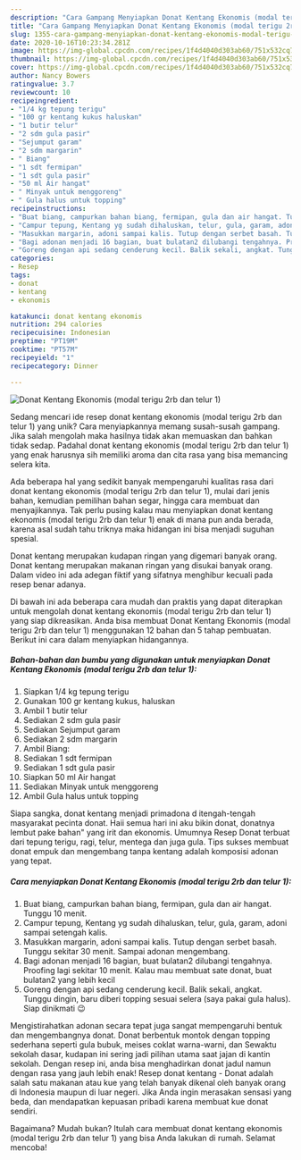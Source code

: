 ```yaml
---
description: "Cara Gampang Menyiapkan Donat Kentang Ekonomis (modal terigu 2rb dan telur 1) Anti Gagal"
title: "Cara Gampang Menyiapkan Donat Kentang Ekonomis (modal terigu 2rb dan telur 1) Anti Gagal"
slug: 1355-cara-gampang-menyiapkan-donat-kentang-ekonomis-modal-terigu-2rb-dan-telur-1-anti-gagal
date: 2020-10-16T10:23:34.281Z
image: https://img-global.cpcdn.com/recipes/1f4d4040d303ab60/751x532cq70/donat-kentang-ekonomis-modal-terigu-2rb-dan-telur-1-foto-resep-utama.jpg
thumbnail: https://img-global.cpcdn.com/recipes/1f4d4040d303ab60/751x532cq70/donat-kentang-ekonomis-modal-terigu-2rb-dan-telur-1-foto-resep-utama.jpg
cover: https://img-global.cpcdn.com/recipes/1f4d4040d303ab60/751x532cq70/donat-kentang-ekonomis-modal-terigu-2rb-dan-telur-1-foto-resep-utama.jpg
author: Nancy Bowers
ratingvalue: 3.7
reviewcount: 10
recipeingredient:
- "1/4 kg tepung terigu"
- "100 gr kentang kukus haluskan"
- "1 butir telur"
- "2 sdm gula pasir"
- "Sejumput garam"
- "2 sdm margarin"
- " Biang"
- "1 sdt fermipan"
- "1 sdt gula pasir"
- "50 ml Air hangat"
- " Minyak untuk menggoreng"
- " Gula halus untuk topping"
recipeinstructions:
- "Buat biang, campurkan bahan biang, fermipan, gula dan air hangat. Tunggu 10 menit."
- "Campur tepung, Kentang yg sudah dihaluskan, telur, gula, garam, adoni sampai setengah kalis."
- "Masukkan margarin, adoni sampai kalis. Tutup dengan serbet basah. Tunggu sekitar 30 menit. Sampai adonan mengembang."
- "Bagi adonan menjadi 16 bagian, buat bulatan2 dilubangi tengahnya. Proofing lagi sekitar 10 menit. Kalau mau membuat sate donat, buat bulatan2 yang lebih kecil"
- "Goreng dengan api sedang cenderung kecil. Balik sekali, angkat. Tunggu dingin, baru diberi topping sesuai selera (saya pakai gula halus). Siap dinikmati 😉"
categories:
- Resep
tags:
- donat
- kentang
- ekonomis

katakunci: donat kentang ekonomis 
nutrition: 294 calories
recipecuisine: Indonesian
preptime: "PT19M"
cooktime: "PT57M"
recipeyield: "1"
recipecategory: Dinner

---
```



![Donat Kentang Ekonomis (modal terigu 2rb dan telur 1)](https://img-global.cpcdn.com/recipes/1f4d4040d303ab60/751x532cq70/donat-kentang-ekonomis-modal-terigu-2rb-dan-telur-1-foto-resep-utama.jpg)

Sedang mencari ide resep donat kentang ekonomis (modal terigu 2rb dan telur 1) yang unik? Cara menyiapkannya memang susah-susah gampang. Jika salah mengolah maka hasilnya tidak akan memuaskan dan bahkan tidak sedap. Padahal donat kentang ekonomis (modal terigu 2rb dan telur 1) yang enak harusnya sih memiliki aroma dan cita rasa yang bisa memancing selera kita.

Ada beberapa hal yang sedikit banyak mempengaruhi kualitas rasa dari donat kentang ekonomis (modal terigu 2rb dan telur 1), mulai dari jenis bahan, kemudian pemilihan bahan segar, hingga cara membuat dan menyajikannya. Tak perlu pusing kalau mau menyiapkan donat kentang ekonomis (modal terigu 2rb dan telur 1) enak di mana pun anda berada, karena asal sudah tahu triknya maka hidangan ini bisa menjadi suguhan spesial.

Donat kentang merupakan kudapan ringan yang digemari banyak orang. Donat kentang merupakan makanan ringan yang disukai banyak orang. Dalam video ini ada adegan fiktif yang sifatnya menghibur kecuali pada resep benar adanya.


Di bawah ini ada beberapa cara mudah dan praktis yang dapat diterapkan untuk mengolah donat kentang ekonomis (modal terigu 2rb dan telur 1) yang siap dikreasikan. Anda bisa membuat Donat Kentang Ekonomis (modal terigu 2rb dan telur 1) menggunakan 12 bahan dan 5 tahap pembuatan. Berikut ini cara dalam menyiapkan hidangannya.

<!--inarticleads1-->

##### Bahan-bahan dan bumbu yang digunakan untuk menyiapkan Donat Kentang Ekonomis (modal terigu 2rb dan telur 1):

1. Siapkan 1/4 kg tepung terigu
1. Gunakan 100 gr kentang kukus, haluskan
1. Ambil 1 butir telur
1. Sediakan 2 sdm gula pasir
1. Sediakan Sejumput garam
1. Sediakan 2 sdm margarin
1. Ambil  Biang:
1. Sediakan 1 sdt fermipan
1. Sediakan 1 sdt gula pasir
1. Siapkan 50 ml Air hangat
1. Sediakan  Minyak untuk menggoreng
1. Ambil  Gula halus untuk topping


Siapa sangka, donat kentang menjadi primadona d itengah-tengah masyarakat pecinta donat. Haii semua hari ini aku bikin donat, donatnya lembut pake bahan&#34; yang irit dan ekonomis. Umumnya Resep Donat terbuat dari tepung terigu, ragi, telur, mentega dan juga gula. Tips sukses membuat donat empuk dan mengembang tanpa kentang adalah komposisi adonan yang tepat. 

<!--inarticleads2-->

##### Cara menyiapkan Donat Kentang Ekonomis (modal terigu 2rb dan telur 1):

1. Buat biang, campurkan bahan biang, fermipan, gula dan air hangat. Tunggu 10 menit.
1. Campur tepung, Kentang yg sudah dihaluskan, telur, gula, garam, adoni sampai setengah kalis.
1. Masukkan margarin, adoni sampai kalis. Tutup dengan serbet basah. Tunggu sekitar 30 menit. Sampai adonan mengembang.
1. Bagi adonan menjadi 16 bagian, buat bulatan2 dilubangi tengahnya. Proofing lagi sekitar 10 menit. Kalau mau membuat sate donat, buat bulatan2 yang lebih kecil
1. Goreng dengan api sedang cenderung kecil. Balik sekali, angkat. Tunggu dingin, baru diberi topping sesuai selera (saya pakai gula halus). Siap dinikmati 😉


Mengistirahatkan adonan secara tepat juga sangat mempengaruhi bentuk dan mengembangnya donat. Donat berbentuk montok dengan topping sederhana seperti gula bubuk, meises coklat warna-warni, dan Sewaktu sekolah dasar, kudapan ini sering jadi pilihan utama saat jajan di kantin sekolah. Dengan resep ini, anda bisa menghadirkan donat jadul namun dengan rasa yang jauh lebih enak! Resep donat kentang - Donat adalah salah satu makanan atau kue yang telah banyak dikenal oleh banyak orang di Indonesia maupun di luar negeri. Jika Anda ingin merasakan sensasi yang beda, dan mendapatkan kepuasan pribadi karena membuat kue donat sendiri. 

Bagaimana? Mudah bukan? Itulah cara membuat donat kentang ekonomis (modal terigu 2rb dan telur 1) yang bisa Anda lakukan di rumah. Selamat mencoba!

